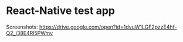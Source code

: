# React-Native test app

Screenshots:
https://drive.google.com/open?id=1dvuW1LGF2pzzE4hf-Q2_i38E4Rl5PWmv
